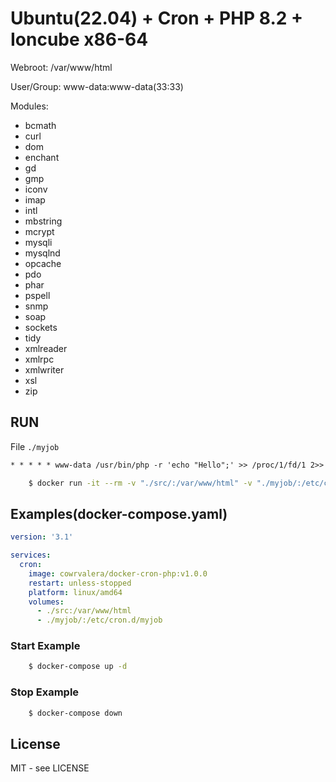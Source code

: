 # Ubuntu(22.04) + Cron + PHP 8.2 + Ioncube x86-64

Webroot: /var/www/html

User/Group: www-data:www-data(33:33)

Modules:
   - bcmath
   - curl
   - dom
   - enchant
   - gd
   - gmp
   - iconv
   - imap
   - intl
   - mbstring
   - mcrypt
   - mysqli
   - mysqlnd
   - opcache
   - pdo
   - phar
   - pspell
   - snmp
   - soap
   - sockets
   - tidy
   - xmlreader
   - xmlrpc
   - xmlwriter
   - xsl
   - zip

## RUN


File `./myjob`
```txt
* * * * * www-data /usr/bin/php -r 'echo "Hello";' >> /proc/1/fd/1 2>> /proc/1/fd/2

```


```sh
    $ docker run -it --rm -v "./src/:/var/www/html" -v "./myjob/:/etc/cron.d/myjob" --platform linux/amd64 cowrvalera/docker-cron-php:v1.0.0
```

## Examples(docker-compose.yaml)

```yaml
version: '3.1'

services:
  cron:
    image: cowrvalera/docker-cron-php:v1.0.0
    restart: unless-stopped
    platform: linux/amd64
    volumes:
      - ./src:/var/www/html
      - ./myjob/:/etc/cron.d/myjob


```

### Start Example

```sh
	$ docker-compose up -d
```


### Stop Example

```sh
	$ docker-compose down
```

## License
MIT - see LICENSE

